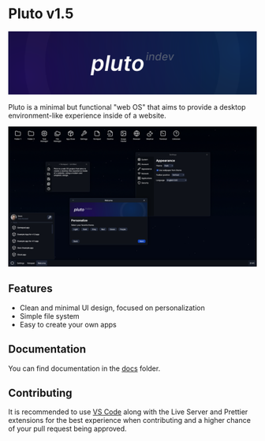 # Pluto v1.5

![Pluto banner](assets/images/banner.svg)

Pluto is a minimal but functional "web OS" that aims to provide a desktop environment-like experience inside of a website.

![Pluto banner](assets/images/screenshot2.png)

## Features

- Clean and minimal UI design, focused on personalization
- Simple file system
- Easy to create your own apps

## Documentation

You can find documentation in the [docs](docs/) folder.

## Contributing

It is recommended to use [VS Code](https://code.visualstudio.com) along with the Live Server and Prettier extensions for the best experience when contributing and a higher chance of your pull request being approved.
